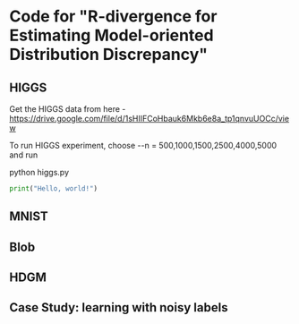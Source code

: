 # Code for "R-divergence for Estimating Model-oriented Distribution Discrepancy"

## HIGGS
Get the HIGGS data from here - https://drive.google.com/file/d/1sHIIFCoHbauk6Mkb6e8a_tp1qnvuUOCc/view

To run HIGGS experiment, choose --n = 500,1000,1500,2500,4000,5000 and run

python higgs.py

```python
print("Hello, world!")
```




## MNIST

## Blob

## HDGM

## Case Study: learning with noisy labels
